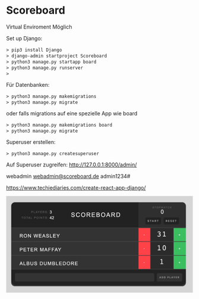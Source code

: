 # Scoreboard

Virtual Enviroment Möglich

Set up Django:
```
> pip3 install Django
> django-admin startproject Scoreboard
> python3 manage.py startapp board
> python3 manage.py runserver
> 
```
Für Datenbanken:
```
> python3 manage.py makemigrations 
> python3 manage.py migrate
```
oder falls migrations auf eine spezielle App wie board
```
> python3 manage.py makemigrations board
> python3 manage.py migrate
```

Superuser erstellen:
```
> python3 manage.py createsuperuser
```
Auf Superuser zugreifen:
http://127.0.0.1:8000/admin/

webadmin
webadmin@scoreboard.de
admin1234#

https://www.techiediaries.com/create-react-app-django/

![alt text](Scoreboard.jpg)
